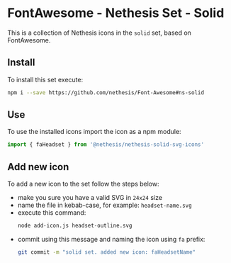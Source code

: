 # FontAwesome - Nethesis Set - Solid
This is a collection of Nethesis icons in the `solid` set, based on FontAwesome.

## Install
To install this set execute:
```bash
npm i --save https://github.com/nethesis/Font-Awesome#ns-solid
```

## Use
To use the installed icons import the icon as a npm module:
```javascript
import { faHeadset } from '@nethesis/nethesis-solid-svg-icons'
```

## Add new icon
To add a new icon to the set follow the steps below:
- make you sure you have a valid SVG in `24x24` size
- name the file in kebab-case, for example: `headset-name.svg`
- execute this command:
  ```bash
  node add-icon.js headset-outline.svg
  ```
- commit using this message and naming the icon using `fa` prefix: 
  ```bash
  git commit -m "solid set. added new icon: faHeadsetName"
  ```

